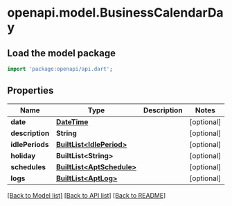 # openapi.model.BusinessCalendarDay

## Load the model package
```dart
import 'package:openapi/api.dart';
```

## Properties
Name | Type | Description | Notes
------------ | ------------- | ------------- | -------------
**date** | [**DateTime**](DateTime.md) |  | [optional] 
**description** | **String** |  | [optional] 
**idlePeriods** | [**BuiltList&lt;IdlePeriod&gt;**](IdlePeriod.md) |  | [optional] 
**holiday** | **BuiltList&lt;String&gt;** |  | [optional] 
**schedules** | [**BuiltList&lt;AptSchedule&gt;**](AptSchedule.md) |  | [optional] 
**logs** | [**BuiltList&lt;AptLog&gt;**](AptLog.md) |  | [optional] 

[[Back to Model list]](../README.md#documentation-for-models) [[Back to API list]](../README.md#documentation-for-api-endpoints) [[Back to README]](../README.md)


